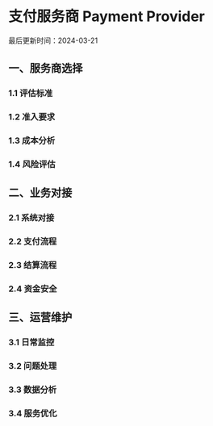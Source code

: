 # 支付服务商 Payment Provider

最后更新时间：2024-03-21

## 一、服务商选择
### 1.1 评估标准
### 1.2 准入要求
### 1.3 成本分析
### 1.4 风险评估

## 二、业务对接
### 2.1 系统对接
### 2.2 支付流程
### 2.3 结算流程
### 2.4 资金安全

## 三、运营维护
### 3.1 日常监控
### 3.2 问题处理
### 3.3 数据分析
### 3.4 服务优化 
